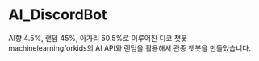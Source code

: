 # AI_DiscordBot
AI향 4.5%, 랜덤 45%, 아가리 50.5%로 이루어진 디코 챗봇
machinelearningforkids의 AI API와 랜덤을 활용해서 관종 챗봇을 만들었습니다.
